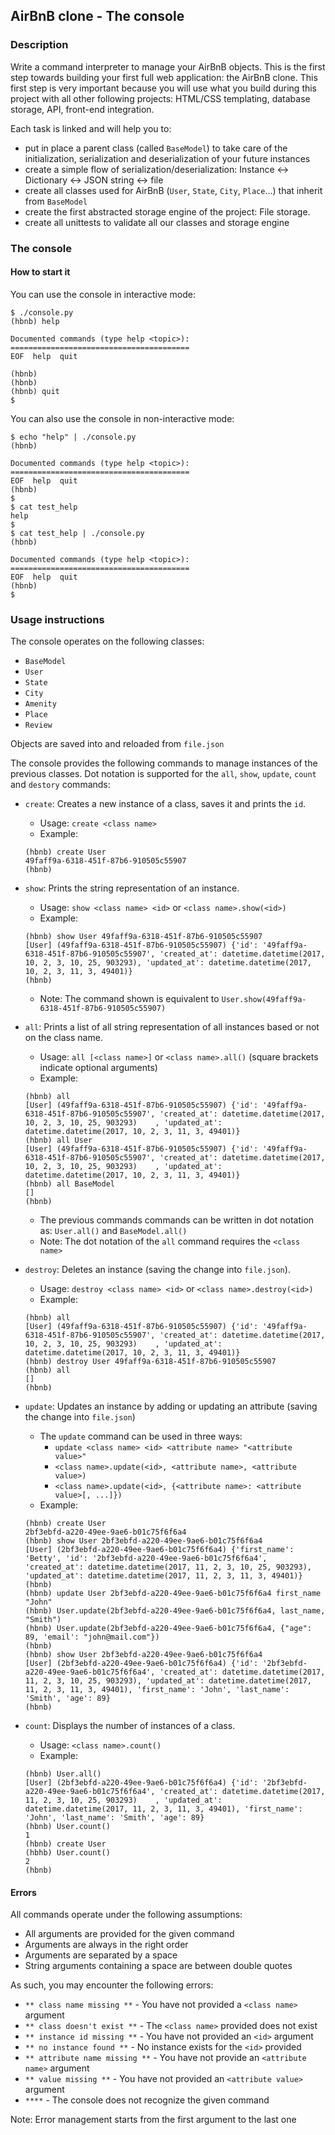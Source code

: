 ## AirBnB clone - The console

### Description
Write a command interpreter to manage your AirBnB objects.
This is the first step towards building your first full web application: the AirBnB clone. This first step is very important because you will use what you build during this project with all other following projects: HTML/CSS templating, database storage, API, front-end integration.

Each task is linked and will help you to:
- put in place a parent class (called `BaseModel`) to take care of the initialization, serialization and deserialization of your future instances
- create a simple flow of serialization/deserialization: Instance <-> Dictionary <-> JSON string <-> file
- create all classes used for AirBnB (`User`, `State`, `City`, `Place`…) that inherit from `BaseModel`
- create the first abstracted storage engine of the project: File storage.
- create all unittests to validate all our classes and storage engine

### The console
#### How to start it
You can use the console in interactive mode:
```
$ ./console.py
(hbnb) help

Documented commands (type help <topic>):
========================================
EOF  help  quit

(hbnb) 
(hbnb) 
(hbnb) quit
$
```

You can also use the console in non-interactive mode:
```
$ echo "help" | ./console.py
(hbnb)

Documented commands (type help <topic>):
========================================
EOF  help  quit
(hbnb) 
$
$ cat test_help
help
$
$ cat test_help | ./console.py
(hbnb)

Documented commands (type help <topic>):
========================================
EOF  help  quit
(hbnb) 
$
```

### Usage instructions
The console operates on the following classes:
- `BaseModel`
- `User`
- `State`
- `City`
- `Amenity`
- `Place`
- `Review`

Objects are saved into and reloaded from `file.json`

The console provides the following commands to manage instances of the previous classes. Dot notation is supported for the `all`, `show`, `update`, `count` and `destory` commands:
- `create`: Creates a new instance of a class, saves it and prints the `id`.
	- Usage: `create <class name>`
	- Example:
	```
	(hbnb) create User
	49faff9a-6318-451f-87b6-910505c55907
	(hbnb) 
	```

- `show`: Prints the string representation of an instance.
	- Usage: `show <class name> <id>` or `<class name>.show(<id>)`
	- Example:
	```
	(hbnb) show User 49faff9a-6318-451f-87b6-910505c55907
	[User] (49faff9a-6318-451f-87b6-910505c55907) {'id': '49faff9a-6318-451f-87b6-910505c55907', 'created_at': datetime.datetime(2017, 10, 2, 3, 10, 25, 903293), 'updated_at': datetime.datetime(2017, 10, 2, 3, 11, 3, 49401)}
	(hbnb) 
	```
	- Note: The command shown is equivalent to `User.show(49faff9a-6318-451f-87b6-910505c55907)`

- `all`: Prints a list of all string representation of all instances based or not on the class name.
	- Usage: `all [<class name>]` or `<class name>.all()` (square brackets indicate optional arguments)
	- Example:
	```
	(hbnb) all
	[User] (49faff9a-6318-451f-87b6-910505c55907) {'id': '49faff9a-6318-451f-87b6-910505c55907', 'created_at': datetime.datetime(2017, 10, 2, 3, 10, 25, 903293)    , 'updated_at': datetime.datetime(2017, 10, 2, 3, 11, 3, 49401)}
	(hbnb) all User
	[User] (49faff9a-6318-451f-87b6-910505c55907) {'id': '49faff9a-6318-451f-87b6-910505c55907', 'created_at': datetime.datetime(2017, 10, 2, 3, 10, 25, 903293)    , 'updated_at': datetime.datetime(2017, 10, 2, 3, 11, 3, 49401)}
	(hbnb) all BaseModel
	[]
	(hbnb) 
	```
	- The previous commands commands can be written in dot notation as: `User.all()` and `BaseModel.all()`
	- Note: The dot notation of the `all` command requires the `<class name>`

- `destroy`: Deletes an instance (saving the change into `file.json`).
	- Usage: `destroy <class name> <id>` or `<class name>.destroy(<id>)`
	- Example:
	```
	(hbnb) all
	[User] (49faff9a-6318-451f-87b6-910505c55907) {'id': '49faff9a-6318-451f-87b6-910505c55907', 'created_at': datetime.datetime(2017, 10, 2, 3, 10, 25, 903293)    , 'updated_at': datetime.datetime(2017, 10, 2, 3, 11, 3, 49401)}
	(hbnb) destroy User 49faff9a-6318-451f-87b6-910505c55907
	(hbnb) all
	[]
	(hbnb) 
	```

- `update`: Updates an instance by adding or updating an attribute (saving the change into `file.json`)
	- The `update` command can be used in three ways:
		- `update <class name> <id> <attribute name> "<attribute value>"`
		- `<class name>.update(<id>, <attribute name>, <attribute value>)`
		- `<class name>.update(<id>, {<attribute name>: <attribute value>[, ...]})`
	- Example:
	```
	(hbnb) create User
	2bf3ebfd-a220-49ee-9ae6-b01c75f6f6a4
	(hbnb) show User 2bf3ebfd-a220-49ee-9ae6-b01c75f6f6a4
	[User] (2bf3ebfd-a220-49ee-9ae6-b01c75f6f6a4) {'first_name': 'Betty', 'id': '2bf3ebfd-a220-49ee-9ae6-b01c75f6f6a4', 'created_at': datetime.datetime(2017, 11, 2, 3, 10, 25, 903293), 'updated_at': datetime.datetime(2017, 11, 2, 3, 11, 3, 49401)}
	(hbnb) 
	(hbnb) update User 2bf3ebfd-a220-49ee-9ae6-b01c75f6f6a4 first_name "John"
	(hbnb) User.update(2bf3ebfd-a220-49ee-9ae6-b01c75f6f6a4, last_name, "Smith")
	(hbnb) User.update(2bf3ebfd-a220-49ee-9ae6-b01c75f6f6a4, {"age": 89, 'email': "john@mail.com"})
	(hbnb) 
	(hbnb) show User 2bf3ebfd-a220-49ee-9ae6-b01c75f6f6a4
	[User] (2bf3ebfd-a220-49ee-9ae6-b01c75f6f6a4) {'id': '2bf3ebfd-a220-49ee-9ae6-b01c75f6f6a4', 'created_at': datetime.datetime(2017, 11, 2, 3, 10, 25, 903293), 'updated_at': datetime.datetime(2017, 11, 2, 3, 11, 3, 49401), 'first_name': 'John', 'last_name': 'Smith', 'age': 89}
	(hbnb) 
	```

- `count`: Displays the number of instances of a class.
	- Usage: `<class name>.count()`
	- Example:
	```
	(hbnb) User.all()
	[User] (2bf3ebfd-a220-49ee-9ae6-b01c75f6f6a4) {'id': '2bf3ebfd-a220-49ee-9ae6-b01c75f6f6a4', 'created_at': datetime.datetime(2017, 11, 2, 3, 10, 25, 903293)    , 'updated_at': datetime.datetime(2017, 11, 2, 3, 11, 3, 49401), 'first_name': 'John', 'last_name': 'Smith', 'age': 89}
	(hbnb) User.count()
	1
	(hbnb) create User
	(hbhb) User.count()
	2
	(hbnb) 
	```

#### Errors
All commands operate under the following assumptions:
- All arguments are provided for the given command
- Arguments are always in the right order
- Arguments are separated by a space
- String arguments containing a space are between double quotes

As such, you may encounter the following errors:
- `** class name missing **` - You have not provided a `<class name>` argument
- `** class doesn't exist **` - The `<class name>` provided does not exist
- `** instance id missing **` - You have not provided an `<id>` argument
- `** no instance found **` - No instance exists for the `<id>` provided
- `** attribute name missing **` - You have not provide an `<attribute name>` argument
- `** value missing **` - You have not provided an `<attribute value>` argument
- `****` - The console does not recognize the given command

Note: Error management starts from the first argument to the last one
